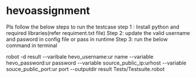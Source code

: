 # hevoassignment
Pls follow the below steps to run the testcase
step 1 : Install python and required libraries(refer requiment.txt file)
Step 2: update the valid username and pasword in config file or pass in runtime
Step 3: run the below command in terminal

robot -d result --varibale hevo_username:ur name  --variable hevo_password:ur password --variable source_public_ip:urhost
--variable souce_public_port:ur port  --outputdir result Tests/Testsuite.robot